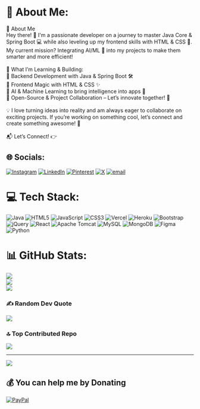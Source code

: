# 💫 About Me:
🚀 About Me<br>Hey there! 👋 I'm a passionate developer on a journey to master Java Core & Spring Boot 💻 while also leveling up my frontend skills with HTML & CSS 🎨. My current mission? Integrating AI/ML 🤖 into my projects to make them smarter and more efficient!<br><br>🌟 What I’m Learning & Building:<br>🔹 Backend Development with Java & Spring Boot 🛠️<br>🔹 Frontend Magic with HTML & CSS ✨<br>🔹 AI & Machine Learning to bring intelligence into apps 🤯<br>🔹 Open-Source & Project Collaboration – Let’s innovate together! 🤝<br><br>💡 I love turning ideas into reality and am always eager to collaborate on exciting projects. If you’re working on something cool, let’s connect and create something awesome! 🚀<br><br>📬 Let’s Connect! 👉


## 🌐 Socials:
[![Instagram](https://img.shields.io/badge/Instagram-%23E4405F.svg?logo=Instagram&logoColor=white)](https://instagram.com/agvoyage.04) [![LinkedIn](https://img.shields.io/badge/LinkedIn-%230077B5.svg?logo=linkedin&logoColor=white)](https://linkedin.com/in/ayush-gupta004) [![Pinterest](https://img.shields.io/badge/Pinterest-%23E60023.svg?logo=Pinterest&logoColor=white)](https://pinterest.com/GlamWellGuru) [![X](https://img.shields.io/badge/X-black.svg?logo=X&logoColor=white)](https://x.com/CodeXAyush) [![email](https://img.shields.io/badge/Email-D14836?logo=gmail&logoColor=white)](mailto:nishaayushgupta22@gmail.com) 

# 💻 Tech Stack:
![Java](https://img.shields.io/badge/java-%23ED8B00.svg?style=for-the-badge&logo=openjdk&logoColor=white) ![HTML5](https://img.shields.io/badge/html5-%23E34F26.svg?style=for-the-badge&logo=html5&logoColor=white) ![JavaScript](https://img.shields.io/badge/javascript-%23323330.svg?style=for-the-badge&logo=javascript&logoColor=%23F7DF1E) ![CSS3](https://img.shields.io/badge/css3-%231572B6.svg?style=for-the-badge&logo=css3&logoColor=white) ![Vercel](https://img.shields.io/badge/vercel-%23000000.svg?style=for-the-badge&logo=vercel&logoColor=white) ![Heroku](https://img.shields.io/badge/heroku-%23430098.svg?style=for-the-badge&logo=heroku&logoColor=white) ![Bootstrap](https://img.shields.io/badge/bootstrap-%238511FA.svg?style=for-the-badge&logo=bootstrap&logoColor=white) ![jQuery](https://img.shields.io/badge/jquery-%230769AD.svg?style=for-the-badge&logo=jquery&logoColor=white) ![React](https://img.shields.io/badge/react-%2320232a.svg?style=for-the-badge&logo=react&logoColor=%2361DAFB) ![Apache Tomcat](https://img.shields.io/badge/apache%20tomcat-%23F8DC75.svg?style=for-the-badge&logo=apache-tomcat&logoColor=black) ![MySQL](https://img.shields.io/badge/mysql-4479A1.svg?style=for-the-badge&logo=mysql&logoColor=white) ![MongoDB](https://img.shields.io/badge/MongoDB-%234ea94b.svg?style=for-the-badge&logo=mongodb&logoColor=white) ![Figma](https://img.shields.io/badge/figma-%23F24E1E.svg?style=for-the-badge&logo=figma&logoColor=white) ![Python](https://img.shields.io/badge/python-3670A0?style=for-the-badge&logo=python&logoColor=ffdd54)
# 📊 GitHub Stats:
![](https://github-readme-stats.vercel.app/api?username=CodeXayush79&theme=one_dark_pro&hide_border=false&include_all_commits=true&count_private=true)<br/>
![](https://github-readme-streak-stats.herokuapp.com/?user=CodeXayush79&theme=one_dark_pro&hide_border=false)<br/>
![](https://github-readme-stats.vercel.app/api/top-langs/?username=CodeXayush79&theme=one_dark_pro&hide_border=false&include_all_commits=true&count_private=true&layout=compact)

### ✍️ Random Dev Quote
![](https://quotes-github-readme.vercel.app/api?type=horizontal&theme=radical)

### 🔝 Top Contributed Repo
![](https://github-contributor-stats.vercel.app/api?username=CodeXayush79&limit=5&theme=onedark&combine_all_yearly_contributions=true)

---
[![](https://visitcount.itsvg.in/api?id=CodeXayush79&icon=2&color=0)](https://visitcount.itsvg.in)

  ## 💰 You can help me by Donating
  [![PayPal](https://img.shields.io/badge/PayPal-00457C?style=for-the-badge&logo=paypal&logoColor=white)](https://paypal.me/AyushGupta203) 

  
<!-- Proudly created with GPRM ( https://gprm.itsvg.in ) -->

